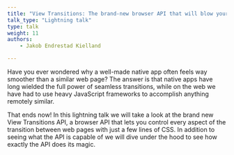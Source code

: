 ```yaml
---
title: "View Transitions: The brand-new browser API that will blow your mind"
talk_type: "Lightning talk"
type: talk
weight: 11
authors:
    - Jakob Endrestad Kielland

---
```

Have you ever wondered why a well-made native app often feels way smoother than a similar web page? The answer is that native apps have long wielded the full power of seamless transitions, while on the web we have had to use heavy JavaScript frameworks to accomplish anything remotely similar.

That ends now! In this lightning talk we will take a look at the brand new View Transitions API, a browser API that lets you control every aspect of the transition between web pages with just a few lines of CSS. In addition to seeing what the API is capable of we will dive under the hood to see how exactly the API does its magic.
